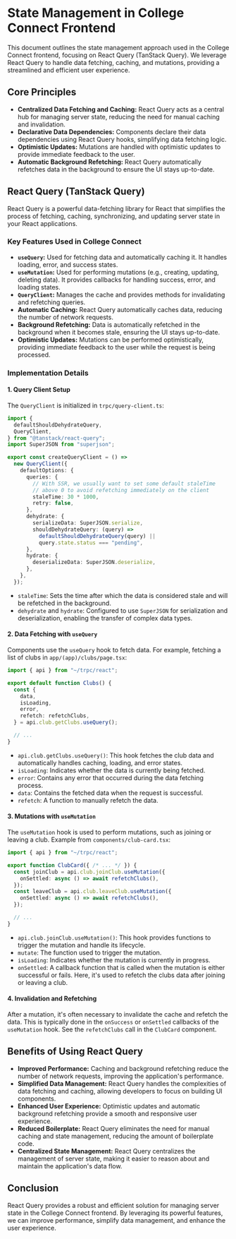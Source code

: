 # State Management in College Connect Frontend

This document outlines the state management approach used in the College Connect frontend, focusing on React Query (TanStack Query). We leverage React Query to handle data fetching, caching, and mutations, providing a streamlined and efficient user experience.

## Core Principles

-   **Centralized Data Fetching and Caching:** React Query acts as a central hub for managing server state, reducing the need for manual caching and invalidation.
-   **Declarative Data Dependencies:** Components declare their data dependencies using React Query hooks, simplifying data fetching logic.
-   **Optimistic Updates:** Mutations are handled with optimistic updates to provide immediate feedback to the user.
-   **Automatic Background Refetching:** React Query automatically refetches data in the background to ensure the UI stays up-to-date.

## React Query (TanStack Query)

React Query is a powerful data-fetching library for React that simplifies the process of fetching, caching, synchronizing, and updating server state in your React applications.

### Key Features Used in College Connect

-   **`useQuery`:**  Used for fetching data and automatically caching it.  It handles loading, error, and success states.
-   **`useMutation`:** Used for performing mutations (e.g., creating, updating, deleting data). It provides callbacks for handling success, error, and loading states.
-   **`QueryClient`:**  Manages the cache and provides methods for invalidating and refetching queries.
-   **Automatic Caching:** React Query automatically caches data, reducing the number of network requests.
-   **Background Refetching:**  Data is automatically refetched in the background when it becomes stale, ensuring the UI stays up-to-date.
-   **Optimistic Updates:**  Mutations can be performed optimistically, providing immediate feedback to the user while the request is being processed.

### Implementation Details

#### 1. Query Client Setup

The `QueryClient` is initialized in `trpc/query-client.ts`:

```typescript
import {
  defaultShouldDehydrateQuery,
  QueryClient,
} from "@tanstack/react-query";
import SuperJSON from "superjson";

export const createQueryClient = () =>
  new QueryClient({
    defaultOptions: {
      queries: {
        // With SSR, we usually want to set some default staleTime
        // above 0 to avoid refetching immediately on the client
        staleTime: 30 * 1000,
        retry: false,
      },
      dehydrate: {
        serializeData: SuperJSON.serialize,
        shouldDehydrateQuery: (query) =>
          defaultShouldDehydrateQuery(query) ||
          query.state.status === "pending",
      },
      hydrate: {
        deserializeData: SuperJSON.deserialize,
      },
    },
  });
```

-   `staleTime`:  Sets the time after which the data is considered stale and will be refetched in the background.
-   `dehydrate` and `hydrate`: Configured to use `SuperJSON` for serialization and deserialization, enabling the transfer of complex data types.

#### 2.  Data Fetching with `useQuery`

Components use the `useQuery` hook to fetch data. For example, fetching a list of clubs in `app/(app)/clubs/page.tsx`:

```typescript
import { api } from "~/trpc/react";

export default function Clubs() {
  const {
    data,
    isLoading,
    error,
    refetch: refetchClubs,
  } = api.club.getClubs.useQuery();

  // ...
}
```

-   `api.club.getClubs.useQuery()`:  This hook fetches the club data and automatically handles caching, loading, and error states.
-   `isLoading`:  Indicates whether the data is currently being fetched.
-   `error`:  Contains any error that occurred during the data fetching process.
-   `data`:  Contains the fetched data when the request is successful.
-   `refetch`: A function to manually refetch the data.

#### 3. Mutations with `useMutation`

The `useMutation` hook is used to perform mutations, such as joining or leaving a club.  Example from `components/club-card.tsx`:

```typescript
import { api } from "~/trpc/react";

export function ClubCard({ /* ... */ }) {
  const joinClub = api.club.joinClub.useMutation({
    onSettled: async () => await refetchClubs(),
  });
  const leaveClub = api.club.leaveClub.useMutation({
    onSettled: async () => await refetchClubs(),
  });

  // ...
}
```

-   `api.club.joinClub.useMutation()`:  This hook provides functions to trigger the mutation and handle its lifecycle.
-   `mutate`:  The function used to trigger the mutation.
-   `isLoading`:  Indicates whether the mutation is currently in progress.
-   `onSettled`:  A callback function that is called when the mutation is either successful or fails.  Here, it's used to refetch the clubs data after joining or leaving a club.

#### 4.  Invalidation and Refetching

After a mutation, it's often necessary to invalidate the cache and refetch the data.  This is typically done in the `onSuccess` or `onSettled` callbacks of the `useMutation` hook.  See the `refetchClubs` call in the `ClubCard` component.

## Benefits of Using React Query

-   **Improved Performance:**  Caching and background refetching reduce the number of network requests, improving the application's performance.
-   **Simplified Data Management:**  React Query handles the complexities of data fetching and caching, allowing developers to focus on building UI components.
-   **Enhanced User Experience:**  Optimistic updates and automatic background refetching provide a smooth and responsive user experience.
-   **Reduced Boilerplate:**  React Query eliminates the need for manual caching and state management, reducing the amount of boilerplate code.
-   **Centralized State Management:** React Query centralizes the management of server state, making it easier to reason about and maintain the application's data flow.

## Conclusion

React Query provides a robust and efficient solution for managing server state in the College Connect frontend. By leveraging its powerful features, we can improve performance, simplify data management, and enhance the user experience.